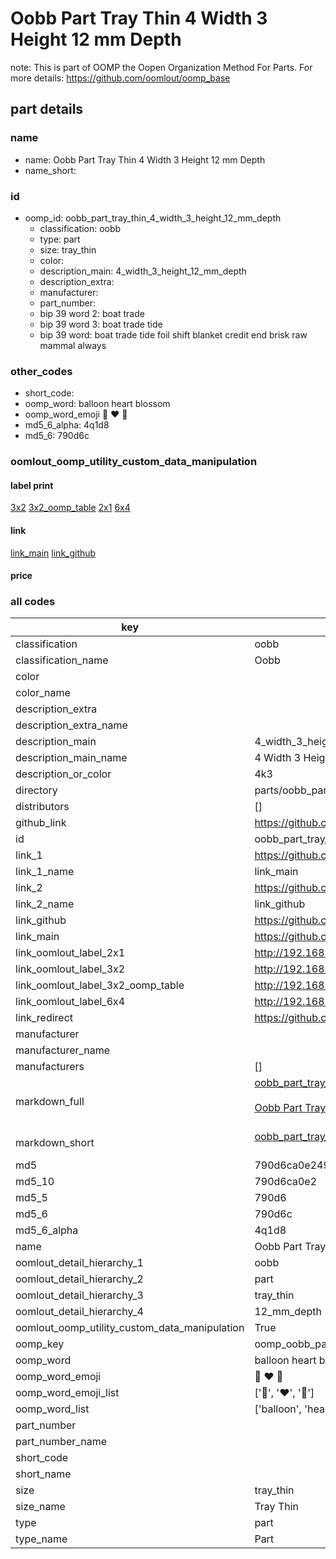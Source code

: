 # Oobb Part Tray Thin 4 Width 3 Height 12 mm Depth  

note: This is part of OOMP the Oopen Organization Method For Parts. For more details: https://github.com/oomlout/oomp_base

##  part details
  







### name
* name: Oobb Part Tray Thin 4 Width 3 Height 12 mm Depth
* name_short: 
### id
* oomp_id: oobb_part_tray_thin_4_width_3_height_12_mm_depth
  * classification: oobb
  * type: part
  * size: tray_thin
  * color: 
  * description_main: 4_width_3_height_12_mm_depth
  * description_extra: 
  * manufacturer: 
  * part_number: 
  * bip 39 word 2: boat trade
  * bip 39 word 3: boat trade tide
  * bip 39 word: boat trade tide foil shift blanket credit end brisk raw mammal always

### other_codes
* short_code: 
* oomp_word: balloon heart blossom
* oomp_word_emoji :balloon: :heart: :blossom:
* md5_6_alpha: 4q1d8
* md5_6: 790d6c






### oomlout_oomp_utility_custom_data_manipulation
#### label print
[3x2](http://192.168.1.245:1112/?label=oomp%204q1d8)
[3x2_oomp_table](http://192.168.1.108:1112/?label=oomp%204q1d8)
[2x1](http://192.168.1.242:1112/?label=oomp%204q1d8)
[6x4](http://192.168.1.55:1112/?label=oomp%204q1d8)    

#### link

[link_main](https://github.com/oomlout/oomlout_oomp_version_1_messy/tree/main/parts/oobb_part_tray_thin_4_width_3_height_12_mm_depth) [link_github](https://github.com/oomlout/oomlout_oomp_version_1_messy/tree/main/parts/oobb_part_tray_thin_4_width_3_height_12_mm_depth)                             

#### price







### all codes 
| key | value |  
| --- | --- |  
| classification | oobb |  
| classification_name | Oobb |  
| color |  |  
| color_name |  |  
| description_extra |  |  
| description_extra_name |  |  
| description_main | 4_width_3_height_12_mm_depth |  
| description_main_name | 4 Width 3 Height 12 mm Depth |  
| description_or_color | 4k3 |  
| directory | parts/oobb_part_tray_thin_4_width_3_height_12_mm_depth |  
| distributors | [] |  
| github_link | https://github.com/oomlout/oomlout_oomp_part_src/tree/main/parts/oobb_part_tray_thin_4_width_3_height_12_mm_depth |  
| id | oobb_part_tray_thin_4_width_3_height_12_mm_depth |  
| link_1 | https://github.com/oomlout/oomlout_oomp_version_1_messy/tree/main/parts/oobb_part_tray_thin_4_width_3_height_12_mm_depth |  
| link_1_name | link_main |  
| link_2 | https://github.com/oomlout/oomlout_oomp_version_1_messy/tree/main/parts/oobb_part_tray_thin_4_width_3_height_12_mm_depth |  
| link_2_name | link_github |  
| link_github | https://github.com/oomlout/oomlout_oomp_version_1_messy/tree/main/parts/oobb_part_tray_thin_4_width_3_height_12_mm_depth |  
| link_main | https://github.com/oomlout/oomlout_oomp_version_1_messy/tree/main/parts/oobb_part_tray_thin_4_width_3_height_12_mm_depth |  
| link_oomlout_label_2x1 | http://192.168.1.242:1112/?label=oomp%204q1d8 |  
| link_oomlout_label_3x2 | http://192.168.1.245:1112/?label=oomp%204q1d8 |  
| link_oomlout_label_3x2_oomp_table | http://192.168.1.108:1112/?label=oomp%204q1d8 |  
| link_oomlout_label_6x4 | http://192.168.1.55:1112/?label=oomp%204q1d8 |  
| link_redirect | https://github.com/oomlout/oomlout_oomp_version_1_messy/tree/main/parts/oobb_part_tray_thin_4_width_3_height_12_mm_depth |  
| manufacturer |  |  
| manufacturer_name |  |  
| manufacturers | [] |  
| markdown_full | [oobb_part_tray_thin_4_width_3_height_12_mm_depth](none)<br>[](none)<br>[Oobb Part Tray Thin 4 Width 3 Height 12 Mm Depth](none)<br><br> |  
| markdown_short | [oobb_part_tray_thin_4_width_3_height_12_mm_depth](none)<br><br> |  
| md5 | 790d6ca0e24986605d62e5a7c3b9a8c6 |  
| md5_10 | 790d6ca0e2 |  
| md5_5 | 790d6 |  
| md5_6 | 790d6c |  
| md5_6_alpha | 4q1d8 |  
| name | Oobb Part Tray Thin 4 Width 3 Height 12 mm Depth |  
| oomlout_detail_hierarchy_1 | oobb |  
| oomlout_detail_hierarchy_2 | part |  
| oomlout_detail_hierarchy_3 | tray_thin |  
| oomlout_detail_hierarchy_4 | 12_mm_depth |  
| oomlout_oomp_utility_custom_data_manipulation | True |  
| oomp_key | oomp_oobb_part_tray_thin_4_width_3_height_12_mm_depth |  
| oomp_word | balloon heart blossom |  
| oomp_word_emoji | :balloon: :heart: :blossom: |  
| oomp_word_emoji_list | [':balloon:', ':heart:', ':blossom:'] |  
| oomp_word_list | ['balloon', 'heart', 'blossom'] |  
| part_number |  |  
| part_number_name |  |  
| short_code |  |  
| short_name |  |  
| size | tray_thin |  
| size_name | Tray Thin |  
| type | part |  
| type_name | Part |  
